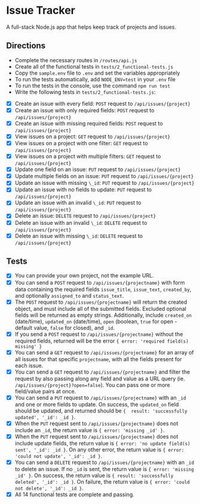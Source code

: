 # Issue Tracker

A full-stack Node.js app that helps keep track of projects and issues.

## Directions

- Complete the necessary routes in `/routes/api.js`
- Create all of the functional tests in `tests/2_functional-tests.js`
- Copy the `sample.env` file to `.env` and set the variables appropriately
- To run the tests automatically, add `NODE_ENV=test` in your `.env` file
- To run the tests in the console, use the command `npm run test`
- Write the following tests in `tests/2_functional-tests.js`:

- [x] Create an issue with every field: `POST` request to `/api/issues/{project}`
- [x] Create an issue with only required fields: `POST` request to `/api/issues/{project}`
- [x] Create an issue with missing required fields: `POST` request to `/api/issues/{project}`
- [x] View issues on a project: `GET` request to `/api/issues/{project}`
- [x] View issues on a project with one filter: `GET` request to `/api/issues/{project}`
- [x] View issues on a project with multiple filters: `GET` request to `/api/issues/{project}`
- [x] Update one field on an issue: `PUT` request to `/api/issues/{project}`
- [x] Update multiple fields on an issue: `PUT` request to `/api/issues/{project}`
- [x] Update an issue with missing `\_id`: `PUT` request to `/api/issues/{project}`
- [x] Update an issue with no fields to update: `PUT` request to `/api/issues/{project}`
- [x] Update an issue with an invalid `\_id`: `PUT` request to `/api/issues/{project}`
- [x] Delete an issue: `DELETE` request to `/api/issues/{project}`
- [x] Delete an issue with an invalid `\_id`: `DELETE` request to `/api/issues/{project}`
- [x] Delete an issue with missing `\_id`: `DELETE` request to `/api/issues/{project}`

## Tests

- [x] You can provide your own project, not the example URL.
- [x] You can send a `POST` request to `/api/issues/{projectname}` with form data containing the required fields `issue_title`, `issue_text`, `created_by`, and optionally `assigned_to` and `status_text`.
- [x] The `POST` request to `/api/issues/{projectname}` will return the created object, and must include all of the submitted fields. Excluded optional fields will be returned as empty strings. Additionally, include `created_on` (date/time), `updated_on` (date/time), `open` (boolean, `true` for open - default value, `false` for closed), and `_id`.
- [x] If you send a `POST` request to `/api/issues/{projectname}` without the required fields, returned will be the error `{ error: 'required field(s) missing' }`
- [x] You can send a `GET` request to `/api/issues/{projectname}` for an array of all issues for that specific `projectname`, with all the fields present for each issue.
- [x] You can send a `GET` request to `/api/issues/{projectname}` and filter the request by also passing along any field and value as a URL query (ie. `/api/issues/{project}?open=false`). You can pass one or more field/value pairs at once.
- [x] You can send a `PUT` request to `/api/issues/{projectname}` with an `_id` and one or more fields to update. On success, the `updated_on` field should be updated, and returned should be `{  result: 'successfully updated', '_id': _id }`.
- [x] When the `PUT` request sent to `/api/issues/{projectname}` does not include an `_id`, the return value is `{ error: 'missing _id' }`.
- [x] When the `PUT` request sent to `/api/issues/{projectname}` does not include update fields, the return value is `{ error: 'no update field(s) sent', '_id': _id }`. On any other error, the return value is `{ error: 'could not update', '_id': _id }`.
- [x] You can send a `DELETE` request to `/api/issues/{projectname}` with an `_id` to delete an issue. If no `_id` is sent, the return value is `{ error: 'missing _id' }`. On success, the return value is `{ result: 'successfully deleted', '_id': _id }`. On failure, the return value is `{ error: 'could not delete', '_id': _id }`.
- [x] All 14 functional tests are complete and passing.
